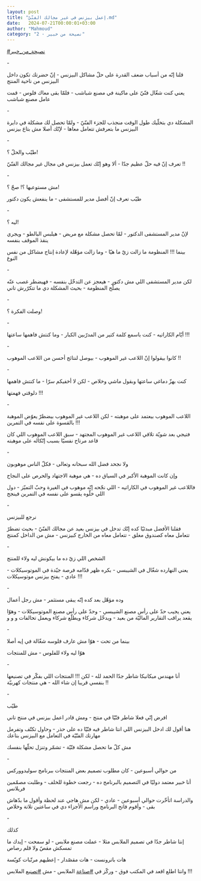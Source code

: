 ```yaml
---
layout: post
title: "إعمل بيزنس في غير مجالك الفنّيّ.md"
date:   2024-07-21T00:00:01+03:00
author: "Mahmoud"
category: "2 - نصيحة من خبير"
---
```

[<u>\#نصيحة_من_خبير</u>](https://www.facebook.com/hashtag/%D9%86%D8%B5%D9%8A%D8%AD%D8%A9_%D9%85%D9%86_%D8%AE%D8%A8%D9%8A%D8%B1?__eep__=6&__cft__%5b0%5d=AZUfd6kJVUxaKe6DXCp4rYZabc_OH6_PAAhQEutueOs7Og5I_jqvh_673LCwCD9_Fb7P2x7p-91siicDfGMsKEyV5SdpXVGqMnqmIMHqlGqk4MHxdyZKwnZFvD7R0Ak2sRXTT8Mgz7QCfOYahTm6aUEt6kvkIpCclvn94mF6h23D7HnLgz7cETajeiZ7NHf30cI&__tn__=*NK-R)

\-

قلنا إنّه من أسباب ضعف القدرة على حلّ مشاكل البيزنس - إنّ
حضرتك تكون داخل البيزنس من ناحية المنتج

يعني كنت شغّال فنّيّ على ماكينة في مصنع شباشب - فلمّا بقى
معاك فلوس - قمت عامل مصنع شباشب

\-

المشكلة دي بتخلّيك طول الوقت منجذب للجزء الفنّيّ - ولمّا
تحصل لك مشكلة في دايرة البيزنس ما بتعرفش تتعامل معاها - لإنّك أصلا مش
بتاع بيزنس

\-

طيّب والحلّ ؟!

تعرف إنّ فيه حلّ عظيم جدّا - ألا وهو إنّك تعمل بيزنس في مجال
غير مجالك الفنّيّ !!

\-

مش مستوعبها ؟! صحّ ؟!

طيّب تعرف إنّ أفضل مدير للمستشفى - ما ينفعش يكون
دكتور

\-

ليه ؟!

لإنّ مدير المستشفى الدكتور - لمّا تحصل مشكلة مع مريض -
هيلبس البالطو - ويجري ينقذ الموقف بنفسه

بينما !!! المنظومة ما زالت زيّ ما هيّا - وما زالت مؤهّلة
لإعادة إنتاج مشاكل من نفس النوع

\-

لكن مدير المستشفى اللي مش دكتور - هيعجز عن التدخّل
بنفسه - فهيضطر غصب عنّه يصلّح المنظومة - بحيث المشكلة دي ما تتكرّرش
تاني

\-

وصلت الفكرة ؟!

\-

أيّام الكاراتيه - كنت باسمع كلمة كتير من المدرّبين
الكبار - وما كنتش فاهمها ساعتها !!!

\-

كانوا بيقولوا إنّ اللاعب غير الموهوب - بيوصل لنتائج أحسن
من اللاعب الموهوب !!

\-

كنت بهزّ دماغي ساعتها وبقول ماشي وخلاص - لكن لا أخفيكم
سرّا - ما كنتش فاهمها

دلوقتي فهمتها !!!

\-

اللاعب الموهوب بيعتمد على موهبته - لكن اللاعب غير
الموهوب بيضطرّ يعوّض الموهبة بالقسوة على نفسه في التمرين !!!

فتيجي بعد شويّة تلاقي اللاعب غير الموهوب المجتهد - سبق
اللاعب الموهوب اللي كان قاعد مرتاح نفسيّا بسبب إتّكاله على موهبته

\-

ولا نجحد فضل الله سبحانه وتعالى - فكلّ الناس
موهوبون

وإن كانت الموهبة الأكبر في السياق ده - هي موهبة الاجتهاد
والحرص على النجاح

فاللاعب غير الموهوب في الكاراتيه - اللي نجّحه إنّه موهوب
في الغيرة وحبّ التميّز - دول اللي خلّوه يقسو على نفسه في التمرين
فينجح

\-

نرجع للبيزنس

فقلنا الأفضل مبدئيّا كده إنّك تدخل في بيزنس بعيد عن مجالك
الفنّيّ - بحيث تضطرّ تتعامل معاه كصندوق مغلق - تتعامل معاه من الخارج
كبيزنس - مش من الداخل كمنتج

\-

الشخص اللي زيّ ده ما بيكونش ليه ولاء للمنتج

يعني النهارده شغّال في الشيبسي - بكره ظهر قدّامه فرصة جيّدة
في الموتوسيكلات - عادي - يفتح بيزنس موتوسيكلات !!!

\-

وده مؤهّل بعد كده إنّه يبقى مستثمر - مش رجل أعمال

يعني يجيب حدّ على رأس مصنع الشيبسي - وحدّ على رأس مصنع
الموتوسيكلات - وهوّا يقعد يراقب التقارير الماليّة من بعيد - ويدخّل شركاء
ويطلّع شركاء ويعمل تحالفات و و و

\-

بينما من تحت - هوّا مش عارف فلوسه شغّالة في إيه
أصلا

هوّا ليه ولاء للفلوس - مش للمنتجات

\-

أنا مهندس ميكانيكا شاطر جدّا الحمد لله - لكن !!! المنتجات
اللي بفكّر في تصنيعها بنفسي قريبا إن شاء الله - هي منتجات كهربيّة
!!

\-

طيّب

افرض إنّي فعلا شاطر فنّيّا في منتج - ومش قادر اعمل بيزنس في
منتج تاني

هنا أقول لك ادخل البيزنس اللي انتا شاطر فيه فنّيّا ده على
حذر - وحاول تكتّف وتفرمل مهارتك الفنّيّة في التعامل مع البيزنس بتاعك

مش كلّ ما تحصل مشكلة فنّيّة - تشمّر وتنزل تحلّها بنفسك

\-

من حوالي أسبوعين - كان مطلوب تصميم بعض المنتجات ببرنامج
سوليدووركس

أنا خبير معتمد دوليّا في التصميم بالبرنامج ده - رجعت خطوة
للخلف - وطلبت مصمّمين فريلانس

والدراسة اتأخّرت حوالي أسبوعين - عادي - لكن مش هاجي عند
لحظة وأقول ما بدّهاش بقى - وأقوم فاتح البرنامج وراسم الأجزاء دي في ساعتين
تلاتة وخلاص

\-

كذلك

إنتا شاطر جدّا في تصميم الملابس مثلا - عملت مصنع ملابس -
لو سمحت - إيدك ما تمسكش مقصّ ولا قلم رصاص

هات باترونست - هات مقصّدار - إعطيهم مرتّبات كويّسة

وانتا اطلع اقعد في المكتب فوق - وركّز في
[<u>\#صناعة</u>](https://www.facebook.com/hashtag/%D8%B5%D9%86%D8%A7%D8%B9%D8%A9?__eep__=6&__cft__%5b0%5d=AZUfd6kJVUxaKe6DXCp4rYZabc_OH6_PAAhQEutueOs7Og5I_jqvh_673LCwCD9_Fb7P2x7p-91siicDfGMsKEyV5SdpXVGqMnqmIMHqlGqk4MHxdyZKwnZFvD7R0Ak2sRXTT8Mgz7QCfOYahTm6aUEt6kvkIpCclvn94mF6h23D7HnLgz7cETajeiZ7NHf30cI&__tn__=*NK-R)
الملابس - مش
[<u>\#تصنيع</u>](https://www.facebook.com/hashtag/%D8%AA%D8%B5%D9%86%D9%8A%D8%B9?__eep__=6&__cft__%5b0%5d=AZUfd6kJVUxaKe6DXCp4rYZabc_OH6_PAAhQEutueOs7Og5I_jqvh_673LCwCD9_Fb7P2x7p-91siicDfGMsKEyV5SdpXVGqMnqmIMHqlGqk4MHxdyZKwnZFvD7R0Ak2sRXTT8Mgz7QCfOYahTm6aUEt6kvkIpCclvn94mF6h23D7HnLgz7cETajeiZ7NHf30cI&__tn__=*NK-R)
الملابس !!!
